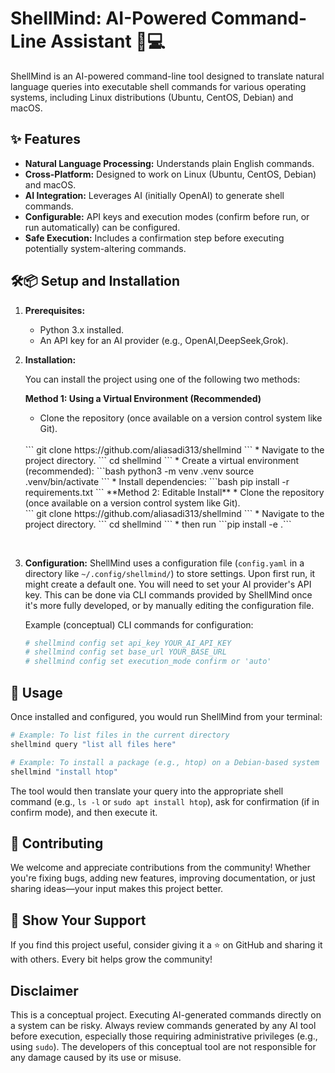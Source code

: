 # ShellMind: AI-Powered Command-Line Assistant 🧠💻

ShellMind is an AI-powered command-line tool designed to translate natural language queries into executable shell commands for various operating systems, including Linux distributions (Ubuntu, CentOS, Debian) and macOS.

## ✨ Features

*   **Natural Language Processing:** Understands plain English commands.
*   **Cross-Platform:** Designed to work on Linux (Ubuntu, CentOS, Debian) and macOS.
*   **AI Integration:** Leverages AI (initially OpenAI) to generate shell commands.
*   **Configurable:** API keys and execution modes (confirm before run, or run automatically) can be configured.
*   **Safe Execution:** Includes a confirmation step before executing potentially system-altering commands.


## 🛠️📦 Setup and Installation

1.  **Prerequisites:**
    *   Python 3.x installed.
    *   An API key for an AI provider (e.g., OpenAI,DeepSeek,Grok).

2.  **Installation:**
    
    You can install the project using one of the following two methods:
    
    **Method 1: Using a Virtual Environment (Recommended)**
    *   Clone the repository (once available on a version control system like Git).
    <br>
     ``` git clone https://github.com/aliasadi313/shellmind ```
    *   Navigate to the project directory.
        ``` cd shellmind ```
    *   Create a virtual environment (recommended):
        ```bash
        python3 -m venv .venv
        source .venv/bin/activate 
        ```
    *   Install dependencies:
        ```bash
        pip install -r requirements.txt
        ```
    **Method 2: Editable Install**
    *   Clone the repository (once available on a version control system like Git). <br>
     ``` git clone https://github.com/aliasadi313/shellmind ```
    *   Navigate to the project directory.
    ``` cd shellmind ```
    *  then run ```pip install -e .```

<br>

3.  **Configuration:**
    ShellMind uses a configuration file (`config.yaml` in a directory like `~/.config/shellmind/`) to store settings. Upon first run, it might create a default one.
    You will need to set your AI provider's API key. This can be done via CLI commands provided by ShellMind once it's more fully developed, or by manually editing the configuration file.

    Example (conceptual) CLI commands for configuration:
    ```bash
    # shellmind config set api_key YOUR_AI_API_KEY
    # shellmind config set base_url YOUR_BASE_URL
    # shellmind config set execution_mode confirm or 'auto'
    ```

## 🚀 Usage

Once installed and configured, you would run ShellMind from your terminal:

```bash
# Example: To list files in the current directory
shellmind query "list all files here"

# Example: To install a package (e.g., htop) on a Debian-based system
shellmind "install htop"
```

The tool would then translate your query into the appropriate shell command (e.g., `ls -l` or `sudo apt install htop`), ask for confirmation (if in confirm mode), and then execute it.



## 🤝 Contributing

We welcome and appreciate contributions from the community! Whether you're fixing bugs, adding new features, improving documentation, or just sharing ideas—your input makes this project better.

## 🌟 Show Your Support

If you find this project useful, consider giving it a ⭐ on GitHub and sharing it with others. Every bit helps grow the community!

## Disclaimer

This is a conceptual project. Executing AI-generated commands directly on a system can be risky. Always review commands generated by any AI tool before execution, especially those requiring administrative privileges (e.g., using `sudo`). The developers of this conceptual tool are not responsible for any damage caused by its use or misuse.
